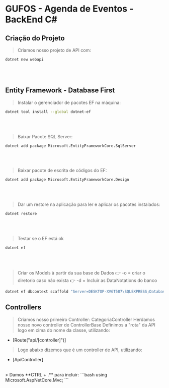 # GUFOS - Agenda de Eventos - BackEnd C#

## Criação do Projeto
> Criamos nosso projeto de API com: 
```bash
dotnet new webapi
```
<br><br>

## Entity Framework - Database First

> Instalar o gerenciador de pacotes EF na máquina:
```bash
dotnet tool install --global dotnet-ef
```

<br><br>
> Baixar Pacote SQL Server:
```bash
dotnet add package Microsoft.EntityFrameworkCore.SqlServer
```

<br><br>
> Baixar pacote de escrita de códigos do EF:
```bash
dotnet add package Microsoft.EntityFrameworkCore.Design
```

<br><br>
> Dar um restore na aplicação para ler e aplicar os pacotes instalados:
```bash
dotnet restore
```

<br><br>
> Testar se o EF está ok
```bash
dotnet ef
```

<br><br>
> Criar os Models à partir da sua base de Dados
    :point_right: -o = criar o diretorio caso não exista
    :point_right: -d = Incluir as DataNotations do banco
```bash
dotnet ef dbcontext scaffold "Server=DESKTOP-XVGT587\SQLEXPRESS;Database=Gufos;Trusted_Connection=True;" Microsoft.EntityFrameworkCore.SqlServer -o Models -d
```

## Controllers

> Criamos nosso primeiro Controller: CategoriaController
> Herdamos nosso novo controller de ControllerBase
> Definimos a "rota" da API logo em cima do nome da classe, utilizando:
- [Route("api/[controller]")]
> Logo abaixo dizemos que é um controller de API, utilizando:
- [ApiController]
<br>
> Damos **CTRL + .** para incluir:
```bash
using Microsoft.AspNetCore.Mvc;
```
